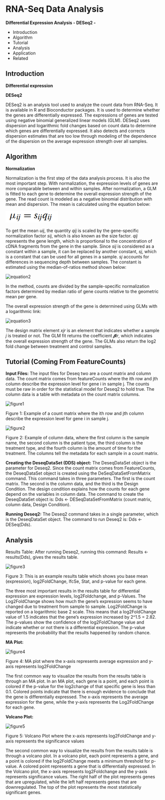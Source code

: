 # **RNA-Seq Data Analysis**
**Differential Expression Analysis	- DESeq2 -**

- Introduction
- Algorithm
- Tutorial
- Analysis
- Application
- Related

## **Introduction**

**Differential expression**

**DESeq2**

DESeq2 is an analysis tool used to analyze the count data from RNA-Seq. It is available in R and Bioconductor packages. It is used to determine whether the genes are differentially expressed. The expressions of genes are tested using negative binomial generalized linear models (GLM). DESeq2 uses dispersion and logarithmic fold changes based on count data to determine which genes are differentially expressed. It also detects and corrects dispersion estimates that are too low through modeling of the dependence of the dispersion on the average expression strength over all samples.

## **Algorithm**

**Normalization**

Normalization is the first step of the data analysis process. It is also the most important step. With normalization, the expression levels of genes are more comparable between and within samples. After normalization, a GLM is fitted to each gene to determine the overall expression strength of the gene.
The read count is modeled as a negative binomial distribution with mean and dispersion. The mean is calculated using the equation below:

![](./equation_1.png)

To get the mean *uij*, the quantity *qij* is scaled by the gene-specific normalization factor *sij*, which is also known as the size factor. *qij* represents the gene length, which is proportional to the concentration of cDNA fragments from the gene in the sample. Since *sij* is considered as a constant within a sample, it can be replaced by another constant, *sj*, which is a constant that can be used for all genes in a sample. *sj* accounts for differences in sequencing depth between samples. The constant is estimated using the median-of-ratios method shown below:

![equation2]()

In the method, counts are divided by the sample-specific normalization factors determined by median ratio of gene counts relative to the geometric mean per gene.

The overall expression strength of the gene is determined using GLMs with a logarithmic link:

![equation3]()

The design matrix element *xjr* is an element that indicates whether a sample *j* is treated or not. The GLM fit returns the coefficient *𝜷ir*, which indicates the overall expression strength of the gene. The GLMs also return the log2 fold change between treatment and control samples.

## **Tutorial** (Coming From FeatureCounts)

**Input Files:**
The input files for Deseq two are a count matrix and column data. The count matrix comes from featureCounts where the ith row and jth column describe the expression level for gene i in sample j. The counts must be raw in order for the statistical model for Deseq2 to hold true. The column data is a table with metadata on the count matrix columns. 

![figure1]()

Figure 1: Example of a count matrix where the ith row and jth column describe the expression level for gene i in sample j. 

![figure2]()

Figure 2: Example of column data, where the first column is the sample name, the second column is the patient type, the third column is the treatment type, and the fourth column is the amount of time for the treatment. The columns tell the metadata for each sample in a count matrix.

**Creating the DeseqDataSet (DDS) object:**
The DeseqDataSet object is the parameter for Deseq2. Since the count matrix comes from FeatureCounts, the DeseqDataSet object is created using the DeSeqDataSetFromMatrix command. This command takes in three parameters. The first is the count matrix. The second is the column data, and the third is the Design Condition. The design condition explains how the counts for each gene depend on the variables in column data. The command to create the DeseqDataSet object is: Dds <- DESeqDataSetFromMatrix (count matrix, column data, Design Condition).

**Running Deseq2:**
The Deseq2 command takes in a single parameter, which is the DeseqDataSet object. The command to run Deseq2 is: Dds <- DESeq(Dds). 


## **Analysis**

Results Table:
After running Deseq2, running this command: Results <- results(Dds), gives the results table. 

![figure3]()

Figure 3: This is an example results table which shows you base mean (expression), log2FoldChange, lfcSe, Stat, and p-value for each gene.

The three most important results in the results table for differential expression are expression levels, log2Foldchange, and p-Values. The Log2FoldChange shows how much the gene’s expression seems to have changed due to treatment from sample to sample. Log2FoldChange is reported on a logarithmic base 2 scale. This means that a log2FoldChange value of 1.5 indicates that the gene’s expression increased by 2^1.5 = 2.82. The p-values show the confidence of the log2FoldChange value and indicate whether or not there is a differential expression. The p-value represents the probability that the results happened by random chance. 

**MA Plot:**

![figure4]()

Figure 4: MA plot where the x-axis represents average expression and y-axis represents  log2FoldChange

The first common way to visualize the results from the results table is through an MA plot. In an MA plot, each gene is a point, and each point is colored if the p-value for the log2change of that specific gene is less than 0.1. Colored points indicate that there is enough evidence to conclude that the gene is differentially expressed. The x-axis represents the average expression for the gene, while the y-axis represents the Log2FoldChange for each gene. 

**Volcano Plot:**

![figure5]()

Figure 5: Volcano Plot where the x-axis represents log2FoldChange and y-axis represents the significance values


The second common way to visualize the results from the results table is through a volcano plot. In a volcano plot, each point represents a gene, and a point is colored if the log2FoldChange meets a minimum threshold for p-value. A colored point represents a gene that is differentially expressed. In the Volcano plot, the x-axis represents log2Foldchange and the y-axis represents significance values. The right half of the plot represents genes that are upregulated, while the left half represents genes that are downregulated. The top of the plot represents the most statistically significant genes. 

